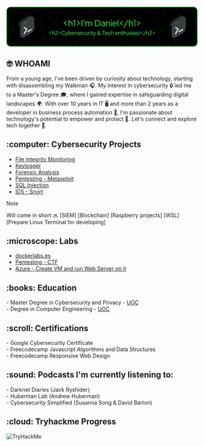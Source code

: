 ![Header](imgs/github-header-image.png)

<h2> 🤓 WHOAMI</h2>

From a young age, I've been driven by curiosity about technology, starting with disassembling my Walkman 🎧. My interest in cybersecurity 🔒 led me to a Master's Degree 🎓, where I gained expertise in safeguarding digital landscapes 🌍. With over 10 years in IT 🖥️ and more than 2 years as a developer in business process automation 🤖, I'm passionate about technology's potential to empower and protect 🌟. Let's connect and explore tech together 🚀.

<h2> :computer: Cybersecurity Projects</h2>

- [File Integrity Monitoring](https://github.com/DanielDominguezBender/FileIntegrityMonitoring)
- [Keylogger](https://github.com/DanielDominguezBender/Keylogger)
- [Forensic Analysis](https://github.com/DanielDominguezBender/ForensicAnalysis)<br>
- [Pentesting - Metasploit](https://github.com/DanielDominguezBender/Pentesting-Metasploit-Vulnerabilities)<br>
- [SQL Injection](https://github.com/DanielDominguezBender/SQLi)<br>
- [IDS - Snort](https://github.com/DanielDominguezBender/Snort)<br>

>[!NOTE]
> Will come in short :soon:
> [SIEM]
> [Blockchain]
> [Raspberry projects]
> [WSL]
> [Prepare Linux Terminal for developing]


<h2> :microscope: Labs</h2>

- [dockerlabs.es](https://github.com/DanielDominguezBender/dockerlabs.es)<br>
- [Pentesting - CTF](https://github.com/DanielDominguezBender/Pentesting-CTF/blob/main/README.md)<br>
- [Azure - Create VM and run Web Server on it](https://github.com/DanielDominguezBender/Labs-Azure-Create-a-VM-machine)<br>

<!-- Técnicas de ocultación de la información -->

<h2> :books: Education</h2>
- Master Degree in Cybersecurity and Privacy - <a href="https://www.uoc.edu/es"> UOC </a> <br>
- Degree in Computer Engineering - <a href="https://www.uoc.edu/es"> UOC </a> <br>

<h2> :scroll: Certifications </h2>
- Google Cybersecurity Certificate<br>
- Freecodecamp Javascript Algorithms and Data Structures<br>
- Freecodecamp Responsive Web Design<br>

<h2> :sound: Podcasts I'm currently listening to:</h2>
- Darknet Diaries (Jack Ryshider)<br>
- Huberman Lab (Andrew Huberman)<br>
- Cybersecurity Simplified (Susanna Song & David Barton)

<h2> :cloud: Tryhackme Progress</h2>
<img src="https://tryhackme-badges.s3.amazonaws.com/dadobe.png" alt="TryHackMe">
<!--
**DanielDominguezBender/DanielDominguezBender** is a ✨ _special_ ✨ repository because its `README.md` (this file) appears on your GitHub profile.

Here are some ideas to get you started:

- 🔭 I’m currently working on ...
- 🌱 I’m currently learning ...
- 👯 I’m looking to collaborate on ...
- 🤔 I’m looking for help with ...
- 💬 Ask me about ...
- 📫 How to reach me: ...
- 😄 Pronouns: ...
- ⚡ Fun fact: ...
-->
